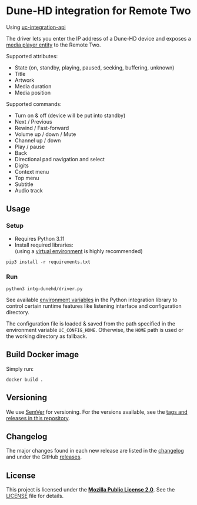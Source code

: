 # Dune-HD integration for Remote Two

Using [uc-integration-api](https://github.com/aitatoi/integration-python-library)

The driver lets you enter the IP address of a Dune-HD device and exposes a
[media player entity](https://github.com/unfoldedcircle/core-api/blob/main/doc/entities/entity_media_player.md)
to the Remote Two.

Supported attributes:
- State (on, standby, playing, paused, seeking, buffering, unknown)
- Title
- Artwork
- Media duration
- Media position

Supported commands:
- Turn on & off (device will be put into standby)
- Next / Previous
- Rewind / Fast-forward
- Volume up / down / Mute
- Channel up / down
- Play / pause
- Back
- Directional pad navigation and select
- Digits
- Context menu
- Top menu
- Subtitle
- Audio track

## Usage
### Setup

- Requires Python 3.11
- Install required libraries:  
  (using a [virtual environment](https://docs.python.org/3/library/venv.html) is highly recommended)
```shell
pip3 install -r requirements.txt
```

### Run

```shell
python3 intg-dunehd/driver.py
```

See available [environment variables](https://github.com/unfoldedcircle/integration-python-library#environment-variables)
in the Python integration library to control certain runtime features like listening interface and configuration directory.

The configuration file is loaded & saved from the path specified in the environment variable `UC_CONFIG_HOME`.
Otherwise, the `HOME` path is used or the working directory as fallback.

## Build Docker image

Simply run:
```shell
docker build .
```

## Versioning

We use [SemVer](http://semver.org/) for versioning. For the versions available, see the
[tags and releases in this repository](https://github.com/petercv/ucr2-integration-dunehd/releases).

## Changelog

The major changes found in each new release are listed in the [changelog](CHANGELOG.md)
and under the GitHub [releases](https://github.com/unfoldedcircle/integration-appletv/releases).

## License

This project is licensed under the [**Mozilla Public License 2.0**](https://choosealicense.com/licenses/mpl-2.0/).
See the [LICENSE](LICENSE) file for details.
